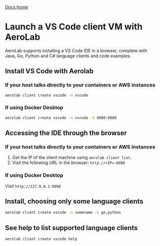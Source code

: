 [Docs home](../../README.md)

# Launch a VS Code client VM with AeroLab


AeroLab supports installing a VS Code IDE in a browser, complete with Java, Go, Python and C# language clients and code examples.

## Install VS Code with Aerolab

### If your host talks directly to your containers or AWS instances

```bash
aerolab client create vscode -n vscode
```

### If using Docker Desktop

```bash
aerolab client create vscode -n vscode -e 8080:8080
```

## Accessing the IDE through the browser

### If your host talks directly to your containers or AWS instances

1. Get the IP of the client machine using `aerolab client list`.
2. Visit the following URL in the browser: `http://<IP>:8080`

### If using Docker Desktop

Visit `http://127.0.0.1:8080`

## Install, choosing only some language clients

```bash
aerolab client create vscode -n somename -k go,python
```

## See help to list supported language clients

```bash
aerolab client create vscode help
```
